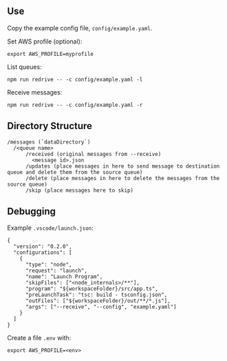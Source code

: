 ## Use

Copy the example config file, `config/example.yaml`.

Set AWS profile (optional):

`export AWS_PROFILE=myprofile`

List queues:

`npm run redrive -- -c config/example.yaml -l`

Receive messages:

`npm run redrive -- -c config/example.yaml -r`

## Directory Structure

```
/messages (`dataDirectory`)
  /<queue name>
      /received (original messages from --receive)
        <message id>.json
      /updates (place messages in here to send message to destination queue and delete them from the source queue)
      /delete (place messages in here to delete the messages from the source queue)
      /skip (place messages here to skip)
```

## Debugging

Example `.vscode/launch.json`:

```
{
  "version": "0.2.0",
  "configurations": [
    {
      "type": "node",
      "request": "launch",
      "name": "Launch Program",
      "skipFiles": ["<node_internals>/**"],
      "program": "${workspaceFolder}/src/app.ts",
      "preLaunchTask": "tsc: build - tsconfig.json",
      "outFiles": ["${workspaceFolder}/out/**/*.js"],
      "args": ["--receive", "--config", "example.yaml"]
    }
  ]
}
```

Create a file `.env` with:

```
export AWS_PROFILE=<env>
```
